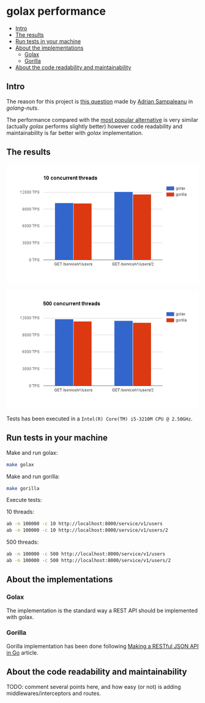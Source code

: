 # golax performance

<!-- MarkdownTOC autolink=true bracket=round depth=4 -->

- [Intro](#intro)
- [The results](#the-results)
- [Run tests in your machine](#run-tests-in-your-machine)
- [About the implementations](#about-the-implementations)
    - [Golax](#golax)
    - [Gorilla](#gorilla)
- [About the code readability and maintainability](#about-the-code-readability-and-maintainability)

<!-- /MarkdownTOC -->

## Intro

The reason for this project is [this question](https://groups.google.com/forum/#!msg/golang-nuts/W8oETGFBu_o/Z4glNpoiGgAJ) made by [Adrian Sampaleanu](https://plus.google.com/+AdrianSampaleanu) in _golang-nuts_.

The performance compared with the [most popular alternative](http://www.gorillatoolkit.org/) is very similar (actually _golax_ performs slightly better) however code readability and maintainability is far better with _golax_ implementation.

## The results

<p align="center">
    <img src="doc/performance-10-threads.png">
</p>

<p align="center">
    <img src="doc/performance-500-threads.png">
</p>

Tests has been executed in a `Intel(R) Core(TM) i5-3210M CPU @ 2.50GHz`.

## Run tests in your machine

Make and run golax:

```sh
make golax
```

Make and run gorilla:
```sh
make gorilla
```

Execute tests:

10 threads:
```sh
ab -n 100000 -c 10 http://localhost:8000/service/v1/users
ab -n 100000 -c 10 http://localhost:8000/service/v1/users/2
```

500 threads:
```sh
ab -n 100000 -c 500 http://localhost:8000/service/v1/users
ab -n 100000 -c 500 http://localhost:8000/service/v1/users/2
```

## About the implementations

### Golax

The implementation is the standard way a REST API should be implemented with golax.

### Gorilla

Gorilla implementation has been done following [Making a RESTful JSON API in Go](https://thenewstack.io/make-a-restful-json-api-go/) article.

## About the code readability and maintainability

TODO: comment several points here, and how easy (or not) is adding middlewares/interceptors and routes.

